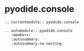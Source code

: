# pyodide.console

```{eval-rst}
.. currentmodule:: pyodide.console

.. automodule:: pyodide.console
   :members:
   :autosummary:
   :autosummary-no-nesting:
```
